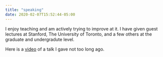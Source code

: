 ```yaml
---
title: "speaking"
date: 2020-02-07T15:52:44-05:00
--- 
```


I enjoy teaching and am actively trying to improve at it. I have given guest lectures at Stanford, The University of Toronto, and a few others at the graduate and undergradute level.

Here is a [video](https://www.youtube.com/watch?v=OfSxYqU-6s0&t=1s&ab_channel=TowardsDataScience) of a talk I gave not too long ago.


